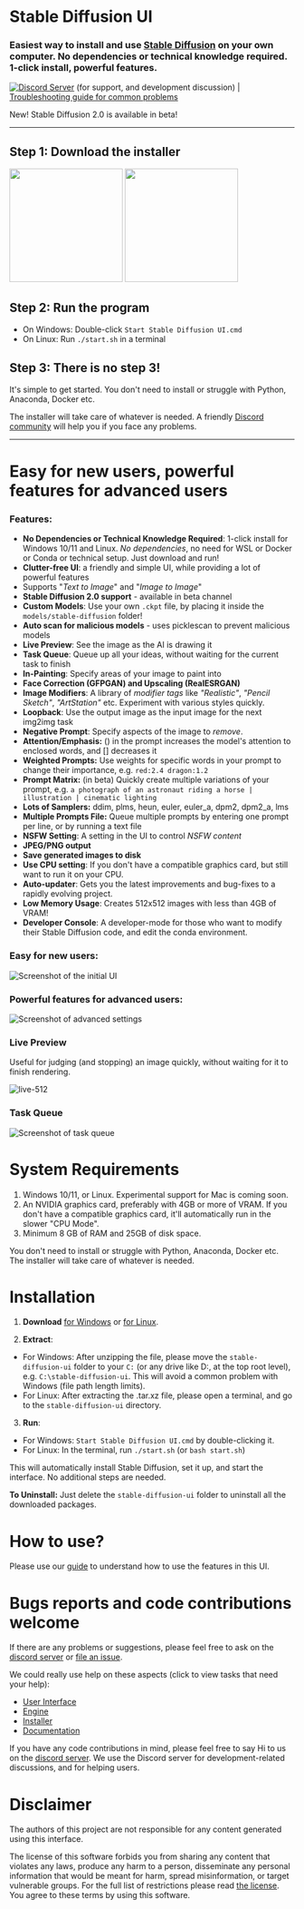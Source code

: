 # Stable Diffusion UI
### Easiest way to install and use [Stable Diffusion](https://github.com/CompVis/stable-diffusion) on your own computer. No dependencies or technical knowledge required. 1-click install, powerful features.

[![Discord Server](https://img.shields.io/discord/1014774730907209781?label=Discord)](https://discord.com/invite/u9yhsFmEkB) (for support, and development discussion) | [Troubleshooting guide for common problems](Troubleshooting.md)

New! Stable Diffusion 2.0 is available in beta!

----

## Step 1: Download the installer

<p float="left">
  <a href="#installation"><img src="https://github.com/cmdr2/stable-diffusion-ui/raw/develop/media/download-win.png" width="200" /></a>
  <a href="#installation"><img src="https://github.com/cmdr2/stable-diffusion-ui/raw/develop/media/download-linux.png" width="200" /></a>
</p>

## Step 2: Run the program
- On Windows: Double-click `Start Stable Diffusion UI.cmd`
- On Linux: Run `./start.sh` in a terminal

## Step 3: There is no step 3!
It's simple to get started. You don't need to install or struggle with Python, Anaconda, Docker etc.

The installer will take care of whatever is needed. A friendly [Discord community](https://discord.com/invite/u9yhsFmEkB) will help you if you face any problems.

----

# Easy for new users, powerful features for advanced users
### Features:
- **No Dependencies or Technical Knowledge Required**: 1-click install for Windows 10/11 and Linux. *No dependencies*, no need for WSL or Docker or Conda or technical setup. Just download and run!
- **Clutter-free UI**: a friendly and simple UI, while providing a lot of powerful features
- Supports "*Text to Image*" and "*Image to Image*"
- **Stable Diffusion 2.0 support** - available in beta channel
- **Custom Models**: Use your own `.ckpt` file, by placing it inside the `models/stable-diffusion` folder!
- **Auto scan for malicious models** - uses picklescan to prevent malicious models
- **Live Preview**: See the image as the AI is drawing it
- **Task Queue**: Queue up all your ideas, without waiting for the current task to finish
- **In-Painting**: Specify areas of your image to paint into
- **Face Correction (GFPGAN) and Upscaling (RealESRGAN)**
- **Image Modifiers**: A library of *modifier tags* like *"Realistic"*, *"Pencil Sketch"*, *"ArtStation"* etc. Experiment with various styles quickly.
- **Loopback**: Use the output image as the input image for the next img2img task
- **Negative Prompt**: Specify aspects of the image to *remove*.
- **Attention/Emphasis:** () in the prompt increases the model's attention to enclosed words, and [] decreases it
- **Weighted Prompts:** Use weights for specific words in your prompt to change their importance, e.g. `red:2.4 dragon:1.2`
- **Prompt Matrix:** (in beta) Quickly create multiple variations of your prompt, e.g. `a photograph of an astronaut riding a horse | illustration | cinematic lighting`
- **Lots of Samplers:** ddim, plms, heun, euler, euler_a, dpm2, dpm2_a, lms
- **Multiple Prompts File:** Queue multiple prompts by entering one prompt per line, or by running a text file
- **NSFW Setting**: A setting in the UI to control *NSFW content*
- **JPEG/PNG output**
- **Save generated images to disk**
- **Use CPU setting**: If you don't have a compatible graphics card, but still want to run it on your CPU.
- **Auto-updater**: Gets you the latest improvements and bug-fixes to a rapidly evolving project.
- **Low Memory Usage**: Creates 512x512 images with less than 4GB of VRAM!
- **Developer Console**: A developer-mode for those who want to modify their Stable Diffusion code, and edit the conda environment.

### Easy for new users:
![Screenshot of the initial UI](media/shot-v10-simple.jpg?raw=true)

### Powerful features for advanced users:
![Screenshot of advanced settings](media/shot-v10.jpg?raw=true)

### Live Preview
Useful for judging (and stopping) an image quickly, without waiting for it to finish rendering.

![live-512](https://user-images.githubusercontent.com/844287/192097249-729a0a1e-a677-485e-9ccc-16a9e848fabe.gif)

### Task Queue
![Screenshot of task queue](media/task-queue-v1.jpg?raw=true)

# System Requirements
1. Windows 10/11, or Linux. Experimental support for Mac is coming soon.
2. An NVIDIA graphics card, preferably with 4GB or more of VRAM. If you don't have a compatible graphics card, it'll automatically run in the slower "CPU Mode".
3. Minimum 8 GB of RAM and 25GB of disk space.

You don't need to install or struggle with Python, Anaconda, Docker etc. The installer will take care of whatever is needed.

# Installation
1. **Download** [for Windows](https://github.com/cmdr2/stable-diffusion-ui/releases/download/v2.4.13/stable-diffusion-ui-windows.zip) or [for Linux](https://github.com/cmdr2/stable-diffusion-ui/releases/download/v2.4.13/stable-diffusion-ui-linux.zip).

2. **Extract**:
  - For Windows: After unzipping the file, please move the `stable-diffusion-ui` folder to your `C:` (or any drive like D:, at the top root level), e.g. `C:\stable-diffusion-ui`. This will avoid a common problem with Windows (file path length limits).
  - For Linux: After extracting the .tar.xz file, please open a terminal, and go to the `stable-diffusion-ui` directory.

3. **Run**:
  - For Windows: `Start Stable Diffusion UI.cmd` by double-clicking it.
  - For Linux: In the terminal, run `./start.sh` (or `bash start.sh`)

This will automatically install Stable Diffusion, set it up, and start the interface. No additional steps are needed.

**To Uninstall:** Just delete the `stable-diffusion-ui` folder to uninstall all the downloaded packages.

# How to use?
Please use our [guide](https://github.com/cmdr2/stable-diffusion-ui/wiki/How-to-Use) to understand how to use the features in this UI.

# Bugs reports and code contributions welcome
If there are any problems or suggestions, please feel free to ask on the [discord server](https://discord.com/invite/u9yhsFmEkB) or [file an issue](https://github.com/cmdr2/stable-diffusion-ui/issues).

We could really use help on these aspects (click to view tasks that need your help):
* [User Interface](https://github.com/users/cmdr2/projects/1/views/1)
* [Engine](https://github.com/users/cmdr2/projects/3/views/1)
* [Installer](https://github.com/users/cmdr2/projects/4/views/1)
* [Documentation](https://github.com/users/cmdr2/projects/5/views/1)

If you have any code contributions in mind, please feel free to say Hi to us on the [discord server](https://discord.com/invite/u9yhsFmEkB). We use the Discord server for development-related discussions, and for helping users.

# Disclaimer
The authors of this project are not responsible for any content generated using this interface.

The license of this software forbids you from sharing any content that violates any laws, produce any harm to a person, disseminate any personal information that would be meant for harm, spread misinformation, or target vulnerable groups. For the full list of restrictions please read [the license](LICENSE). You agree to these terms by using this software.
